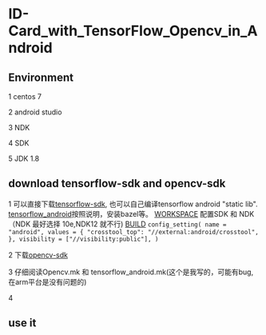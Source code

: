 ID-Card_with_TensorFlow_Opencv_in_Android
==============================

## Environment
1 centos 7

2 android studio

3 NDK 

4 SDK

5 JDK 1.8


## download tensorflow-sdk and opencv-sdk
1 可以直接下载[tensorflow-sdk](), 也可以自己编译tensorflow android "static lib".
    [tensorflow_android]()按照说明，安装bazel等。
    [WORKSPACE](https://github.com/tensorflow/tensorflow/blob/master/WORKSPACE) 配置SDK 和 NDK（NDK 最好选择 10e,NDK12 就不行)
    [BUILD](https://github.com/tensorflow/tensorflow/blob/master/tensorflow/BUILD) 
    ``````
    config_setting(
      name = "android",
      values = {
             "crosstool_top": "//external:android/crosstool",
      },
      visibility = ["//visibility:public"],
    )
    ``````

2 下载[opencv-sdk]()

3 仔细阅读Opencv.mk 和 tensorflow_android.mk(这个是我写的，可能有bug,在arm平台是没有问题的)

4 


## use it
